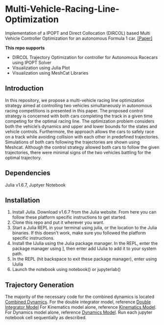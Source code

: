 # Multi-Vehicle-Racing-Line-Optimization

Implementation of a IPOPT and Direct Collocation (DIRCOL) based Multi Vehicle Controller Optimization for an autonomous Formula 1 car. [[Paper]](https://github.com/NikhilCG26/Multi-Vehicle-Racing-Line-Optimization/blob/main/OCRL_Final_Paper.pdf)

**This repo supports**
* DIRCOL Trajectory Optimization for controller for Autonomous Racecars using IPOPT Solver
* Visualization using Julia Plot
* Visualization using MeshCat Libraries

## Introduction

In this repository, we propose a multi-vehicle racing line optimization strategy aimed at controlling two vehicles simultaneously in autonomous racing competitions is presented in this paper. The proposed control strategy is concerned with both cars completing the track in a given time competing for the optimal racing line. The optimization problem considers both the vehicle’s dynamics and upper and lower bounds for the states and vehicle controls. Furthermore, the approach allows the cars to safely race on a track while avoiding collision with each other in predefined trajectories. Simulations of both cars following the trajectories are shown using Meshcat. Although the control strategy allowed both cars to follow the given trajectories, there were minimal signs of the two vehicles battling for the optimal trajectory.
## Dependencies
Julia v1.6.7, Juptyer Notebook

## Installation
1. Install Julia. Download v1.6.7 from the Julia website. From here you can follow these platform specific instructions to get started.
2. Clone this repo and put it wherever you want.
3. Start a Julia REPL in your terminal using julia, or the location to the Julia binaries. If this doesn't work, make sure you followed the platform specific instructions.
4. Install the IJulia using the Julia package manager. In the REPL, enter the package manager using ], then enter add IJulia to add it to your system path.
5. In the REPL (hit backspace to exit these package manager), enter using IJulia
6. Launch the notebook using notebook() or jupyterlab()

## Trajectory Generation
The majority of the necessary code for the combined dynamics is located [Combined Dynamics](https://github.com/NikhilCG26/Multi-Vehicle-Racing-Line-Optimization/blob/main/Project_Combined_Dynamics.ipynb). 
For the double integrator model, reference [Double Integrator Model](https://github.com/NikhilCG26/Multi-Vehicle-Racing-Line-Optimization/blob/main/Project_Double_integrator_Dynamics.ipynb)
For Kinematics model alone, reference [Kinematics Model](https://github.com/NikhilCG26/Multi-Vehicle-Racing-Line-Optimization/blob/main/Project_base-Kinematics.ipynb). 
For Dynamics model alone, reference [Dynamics Model](https://github.com/NikhilCG26/Multi-Vehicle-Racing-Line-Optimization/blob/main/Project_base-Dynamics.ipynb). 
Run each jupyter notebook cell sequentially as described.

